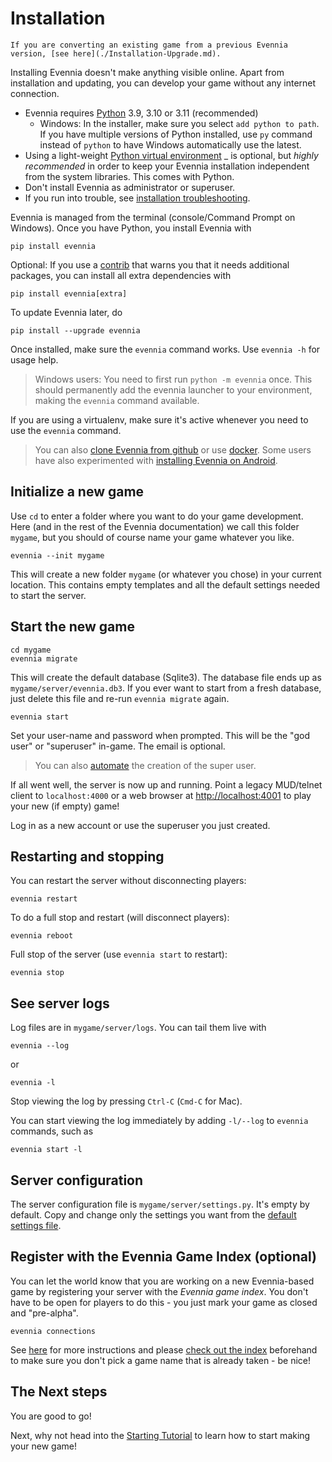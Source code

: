 # Installation

```{important}
If you are converting an existing game from a previous Evennia version, [see here](./Installation-Upgrade.md).
```

Installing Evennia doesn't make anything visible online. Apart from installation and updating, you can develop your game without any internet connection.

- Evennia requires [Python](https://www.python.org/downloads/) 3.9, 3.10 or 3.11 (recommended)
	- Windows: In the installer, make sure you select `add python to path`.  If you have multiple versions of Python installed, use `py` command instead of `python` to have Windows automatically use the latest.
- Using a light-weight  [Python virtual environment](Installation-Git#virtualenv) _ is optional, but _highly recommended_ in order to keep your Evennia installation independent from the system libraries. This comes with Python.
- Don't install Evennia as administrator or superuser. 
- If you run into trouble, see [installation troubleshooting](Installation-Troubleshooting).

Evennia  is managed from the terminal (console/Command Prompt on Windows). Once you have Python, you install Evennia with

    pip install evennia

Optional: If you use a [contrib](Contribs) that warns you that it needs additional packages, you can 
install all extra dependencies with 

	pip install evennia[extra]

To update Evennia later, do 

    pip install --upgrade evennia

Once installed, make sure the `evennia` command works. Use `evennia -h` for usage help.

> Windows users: You need to first run `python -m evennia` once. This should permanently add the evennia launcher to your environment, making the `evennia` command available.

If you are using a  virtualenv, make sure it's active whenever you need to use the `evennia` command.

> You can also  [clone Evennia from github](./Installation-Git.md)  or use [docker](./Installation-Docker.md).  Some users have also experimented with [installing Evennia on Android](./Installation-Android.md).

## Initialize a new game

Use `cd` to enter a folder where you want to do your game development. Here (and in
the rest of the Evennia documentation) we call this folder `mygame`, but you should of course
name your game whatever you like.

    evennia --init mygame

This will create a new folder `mygame` (or whatever you chose) in your current location. This
contains empty templates and all the default settings needed to start the server.


## Start the new game

    cd mygame 
    evennia migrate

This will create the default database (Sqlite3). The database file ends up as `mygame/server/evennia.db3`. If you ever want to start from a fresh database, just delete this file and re-run `evennia migrate` again.

    evennia start

Set your user-name and password when prompted. This will be the "god user" or "superuser" in-game.  The email is optional.

> You can also [automate](./Installation-Non-Interactive.md) the creation of the super user.

If all went well, the server is now up and running. Point a legacy MUD/telnet client to `localhost:4000` or a web browser at [http://localhost:4001](http://localhost:4001) to play your new (if empty) game! 

Log in as a new account or use the superuser you just created.


## Restarting and stopping


You can restart the server without disconnecting players:

    evennia restart

To do a full stop and restart (will disconnect players):

    evennia reboot

Full stop of the server (use `evennia start` to restart):

    evennia stop

## See server logs

Log files are in `mygame/server/logs`. You can tail them live with

    evennia --log

or

    evennia -l

Stop viewing the log by pressing `Ctrl-C` (`Cmd-C` for Mac). 

You can start viewing the log immediately by adding `-l/--log` to `evennia` commands, such as

    evennia start -l


## Server configuration 

The server configuration file is `mygame/server/settings.py`. It's empty by default. Copy and change  only the settings you want from the [default settings file](./Settings-Default.md).

## Register with the Evennia Game Index (optional)

You can let the world know that you are working on a new Evennia-based game by 
registering your server with the _Evennia game index_. You don't have to be 
open for players to do this - you just mark your game as closed and "pre-alpha".

    evennia connections 

See [here](./Evennia-Game-Index.md) for more instructions and please [check out the index](http:games.evennia.com) 
beforehand to make sure you don't pick a game name that is already taken - be nice!

## The Next steps

You are good to go! 

Next, why not head into the [Starting Tutorial](../Howtos/Beginner-Tutorial/Part1/Beginner-Tutorial-Part1-Intro.md)  to learn how to start making your new game!
